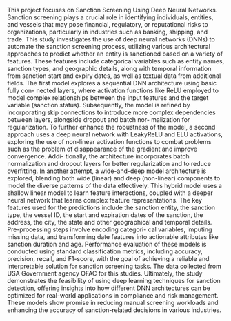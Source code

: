 This project focuses on Sanction Screening Using Deep Neural Networks. Sanction screening plays a crucial role in identifying individuals, entities, and vessels that may pose financial, regulatory, or reputational risks to organizations, particularly in industries such as banking, shipping, and trade. This study investigates the use of deep neural networks (DNNs) to automate the sanction screening process, utilizing various architectural approaches to predict whether an entity is sanctioned based on a variety of features. These features include categorical variables such as entity names, sanction types, and geographic details, along with temporal information from sanction start and expiry dates, as well as textual data from additional fields. The first model explores a sequential DNN architecture using basic fully con- nected layers, where activation functions like ReLU employed to model complex relationships between the input features and the target variable (sanction status). Subsequently, the model is refined by incorporating skip connections to introduce more complex dependencies between layers, alongside dropout and batch nor- malization for regularization. To further enhance the robustness of the model, a second approach uses a deep neural network with LeakyReLU and ELU activations, exploring the use of non-linear activation functions to combat problems such as the problem of disappearance of the gradient and improve convergence. Addi- tionally, the architecture incorporates batch normalization and dropout layers for better regularization and to reduce overfitting. In another attempt, a wide-and-deep model architecture is explored, blending both wide (linear) and deep (non-linear) components to model the diverse patterns of the data effectively. This hybrid model uses a shallow linear model to learn feature interactions, coupled with a deeper neural network that learns complex feature representations. The key features used for the predictions include the sanction entity, the sanction type, the vessel ID, the start and expiration dates of the sanction, the address, the city, the state and other geographical and temporal details. Pre-processing steps involve encoding categori- cal variables, imputing missing data, and transforming date features into actionable attributes like sanction duration and age. Performance evaluation of these models is conducted using standard classification metrics, including accuracy, precision, recall, and F1-score, with the goal of achieving a reliable and interpretable solution for sanction screening tasks. The data collected from USA Government agency OFAC for this studies. Ultimately, the study demonstrates the feasibility of using deep learning techniques for sanction detection, offering insights into how different DNN architectures can be optimized for real-world applications in compliance and risk management. These models show promise in reducing manual screening workloads and enhancing the accuracy of sanction-related decisions in various industries.
